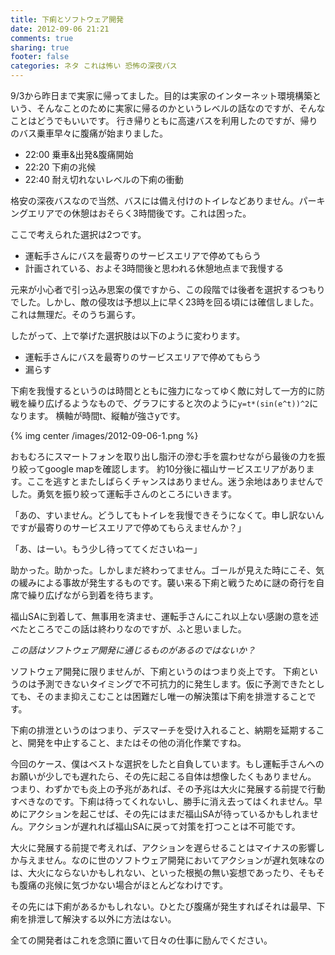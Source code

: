 ```yaml
---
title: 下痢とソフトウェア開発
date: 2012-09-06 21:21
comments: true
sharing: true
footer: false
categories: ネタ これは怖い 恐怖の深夜バス
---
```


9/3から昨日まで実家に帰ってました。目的は実家のインターネット環境構築という、そんなことのために実家に帰るのかというレベルの話なのですが、そんなことはどうでもいいです。
行き帰りともに高速バスを利用したのですが、帰りのバス乗車早々に腹痛が始まりました。

* 22:00 乗車&出発&腹痛開始
* 22:20 下痢の兆候
* 22:40 耐え切れないレベルの下痢の衝動

格安の深夜バスなので当然、バスには備え付けのトイレなどありません。パーキングエリアでの休憩はおそらく3時間後です。これは困った。

ここで考えられた選択は2つです。

* 運転手さんにバスを最寄りのサービスエリアで停めてもらう
* 計画されている、およそ3時間後と思われる休憩地点まで我慢する

元来が小心者で引っ込み思案の僕ですから、この段階では後者を選択するつもりでした。しかし、敵の侵攻は予想以上に早く23時を回る頃には確信しました。これは無理だ。そのうち漏らす。

したがって、上で挙げた選択肢は以下のように変わります。

* 運転手さんにバスを最寄りのサービスエリアで停めてもらう
* 漏らす

下痢を我慢するというのは時間とともに強力になってゆく敵に対して一方的に防戦を繰り広げるようなもので、グラフにすると次のように```y=t*(sin(e^t))^2```になります。
横軸が時間t、縦軸が強さyです。

{% img center /images/2012-09-06-1.png %}

おもむろにスマートフォンを取り出し脂汗の滲む手を震わせながら最後の力を振り絞ってgoogle mapを確認します。
約10分後に福山サービスエリアがあります。ここを逃すとまたしばらくチャンスはありません。迷う余地はありませんでした。勇気を振り絞って運転手さんのところにいきます。

「あの、すいません。どうしてもトイレを我慢できそうになくて。申し訳ないんですが最寄りのサービスエリアで停めてもらえませんか？」

「あ、はーい。もう少し待っててくださいねー」

助かった。助かった。しかしまだ終わってません。ゴールが見えた時にこそ、気の緩みによる事故が発生するものです。襲い来る下痢と戦うために謎の奇行を自席で繰り広げながら到着を待ちます。

福山SAに到着して、無事用を済ませ、運転手さんにこれ以上ない感謝の意を述べたところでこの話は終わりなのですが、ふと思いました。

*この話はソフトウェア開発に通じるものがあるのではないか？*

ソフトウェア開発に限りませんが、下痢というのはつまり炎上です。
下痢というのは予測できないタイミングで不可抗力的に発生します。仮に予測できたとしても、そのまま抑えこむことは困難だし唯一の解決策は下痢を排泄することです。

下痢の排泄というのはつまり、デスマーチを受け入れること、納期を延期すること、開発を中止すること、またはその他の消化作業ですね。

今回のケース、僕はベストな選択をしたと自負しています。もし運転手さんへのお願いが少しでも遅れたら、その先に起こる自体は想像したくもありません。
つまり、わずかでも炎上の予兆があれば、その予兆は大火に発展する前提で行動すべきなのです。下痢は待ってくれないし、勝手に消え去ってはくれません。早めにアクションを起こせば、その先にはまだ福山SAが待っているかもしれません。アクションが遅れれば福山SAに戻って対策を打つことは不可能です。

大火に発展する前提で考えれば、アクションを遅らせることはマイナスの影響しか与えません。なのに世のソフトウェア開発においてアクションが遅れ気味なのは、大火にならないかもしれない、といった根拠の無い妄想であったり、そもそも腹痛の兆候に気づかない場合がほとんどなわけです。


その先には下痢があるかもしれない。ひとたび腹痛が発生すればそれは最早、下痢を排泄して解決する以外に方法はない。

全ての開発者はこれを念頭に置いて日々の仕事に励んでください。

